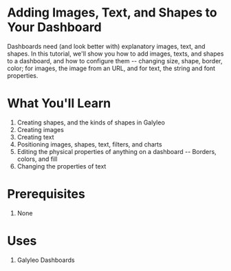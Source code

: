 # Adding Images, Text, and Shapes to Your Dashboard
Dashboards need (and look better with) explanatory images, text, and shapes.  In this tutorial, we'll show you how to add
images, texts, and shapes to a dashboard, and how to configure them -- changing size, shape, border, color; for images, the image
from an URL, and for text, the string and font properties.
# What You'll Learn
1. Creating shapes, and the kinds of shapes in Galyleo
2. Creating images
3. Creating text
4. Positioning images, shapes, text, filters, and charts
5. Editing the physical properties of anything on a dashboard -- Borders, colors, and fill
6. Changing the properties of text
# Prerequisites
1. None
# Uses
1. Galyleo Dashboards
